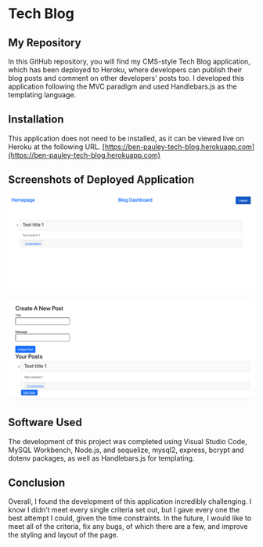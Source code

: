 # Tech Blog

## My Repository

In this GitHub repository, you will find my CMS-style Tech Blog application, which has been deployed to Heroku, where developers can publish their blog posts and comment on other developers' posts too. I developed this application following the MVC paradigm and used Handlebars.js as the templating language.

## Installation

This application does not need to be installed, as it can be viewed live on Heroku at the following URL. [https://ben-pauley-tech-blog.herokuapp.com](https://ben-pauley-tech-blog.herokuapp.com)

## Screenshots of Deployed Application

![homepage](/images/app1.png?raw=true)

![new post page](/images/app2.png?raw=true)

## Software Used

The development of this project was completed using Visual Studio Code, MySQL Workbench, Node.js, and sequelize, mysql2, express, bcrypt and dotenv packages, as well as Handlebars.js for templating.

## Conclusion

Overall, I found the development of this application incredibly challenging. I know I didn't meet every single criteria set out, but I gave every one the best attempt I could, given the time constraints. In the future, I would like to meet all of the criteria, fix any bugs, of which there are a few, and improve the styling and layout of the page.

